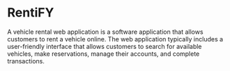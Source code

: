 # RentiFY
A vehicle rental web application is a software application that allows customers to rent a vehicle online. The web application typically includes a user-friendly interface that allows customers to search for available vehicles, make reservations, manage their accounts, and complete transactions. 
